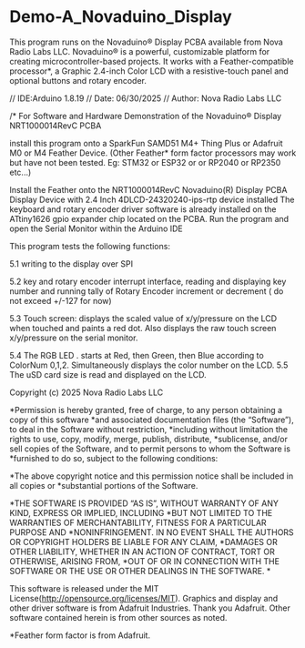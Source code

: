 # Demo-A_Novaduino_Display
This program runs on the Novaduino® Display PCBA available from Nova Radio Labs LLC. Novaduino® is a powerful, customizable platform for creating microcontroller-based projects. It works with a Feather-compatible processor*, a Graphic 2.4-inch Color LCD with a resistive-touch panel and optional buttons and rotary encoder.

// IDE:Arduino 1.8.19 
// Date: 06/30/2025 
// Author: Nova Radio Labs LLC 

/* For Software and Hardware Demonstration of the Novaduino® Display NRT1000014RevC PCBA

install this program onto a SparkFun SAMD51 M4+ Thing Plus or Adafruit M0 or M4 Feather Device.
(Other Feather* form factor processors may work but have not been tested. Eg: STM32 or ESP32 or or RP2040 or RP2350 etc...)

Install the Feather onto the NRT1000014RevC Novaduino(R) Display PCBA Display Device with 2.4 Inch 4DLCD-24320240-ips-rtp device installed
The keyboard and rotary encoder driver software is already installed on the ATtiny1626 gpio expander chip located on the PCBA.
Run the program and open the Serial Monitor within the Arduino IDE

This program tests the following functions: 

5.1 writing to the display over SPI 

5.2 key and rotary encoder interrupt interface, reading and displaying key number and running tally of 
Rotary Encoder increment or decrement ( do not exceed +/-127 for now) 

5.3 Touch screen: displays the scaled value of x/y/pressure on the LCD when touched and paints a red dot. 
Also displays the raw touch screen x/y/pressure on the serial monitor.

5.4 The RGB LED . starts at Red, then Green, then Blue according to ColorNum 0,1,2. Simultaneously 
displays the color number on the LCD. 5.5 The uSD card size is read and displayed on the LCD.

Copyright (c) 2025 Nova Radio Labs LLC

*Permission is hereby granted, free of charge, to any person obtaining a copy of this software *and associated documentation files (the “Software”), to deal in the Software without restriction, *including without limitation the rights to use, copy, modify, merge, publish, distribute, *sublicense, and/or sell copies of the Software, and to permit persons to whom the Software is *furnished to do so, subject to the following conditions:

*The above copyright notice and this permission notice shall be included in all copies or *substantial portions of the Software.

*THE SOFTWARE IS PROVIDED “AS IS”, WITHOUT WARRANTY OF ANY KIND, EXPRESS OR IMPLIED, INCLUDING *BUT NOT LIMITED TO THE WARRANTIES OF MERCHANTABILITY, FITNESS FOR A PARTICULAR PURPOSE AND *NONINFRINGEMENT. IN NO EVENT SHALL THE AUTHORS OR COPYRIGHT HOLDERS BE LIABLE FOR ANY CLAIM, *DAMAGES OR OTHER LIABILITY, WHETHER IN AN ACTION OF CONTRACT, TORT OR OTHERWISE, ARISING FROM, *OUT OF OR IN CONNECTION WITH THE SOFTWARE OR THE USE OR OTHER DEALINGS IN THE SOFTWARE. *

This software is released under the MIT License(http://opensource.org/licenses/MIT).
Graphics and display and other driver software is from Adafruit Industries. Thank you Adafruit.
Other software contained herein is from other sources as noted.


*Feather form factor is from Adafruit.
